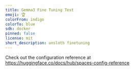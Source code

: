 ```yaml
---
title: Gemma3 Fine Tuning Test
emoji: 🏆
colorFrom: indigo
colorTo: blue
sdk: docker
pinned: false
license: mit
short_description: unsloth finetuning
---
```


Check out the configuration reference at https://huggingface.co/docs/hub/spaces-config-reference

